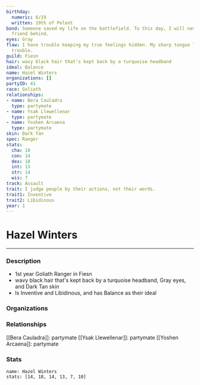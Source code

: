 ```yaml
---
birthday:
  numeric: 6/19
  written: 19th of Pelent
bond: Someone saved my life on the battlefield. To this day, I will never leave a
  friend behind.
eyes: Gray
flaw: I have trouble keeping my true feelings hidden. My sharp tongue lands me in
  trouble.
guild: Fiesn
hair: wavy black hair that's kept back by a turquoise headband
ideal: Balance
name: Hazel Winters
organizations: []
partyID: 41
race: Goliath
relationships:
- name: Bera Cauladra
  type: partymate
- name: Ysak Llewellenar
  type: partymate
- name: Yoshen Arcaena
  type: partymate
skin: Dark Tan
spec: Ranger
stats:
  cha: 10
  con: 14
  dex: 18
  int: 13
  str: 14
  wis: 7
track: Assault
trait: I judge people by their actions, not their words.
trait1: Inventive
trait2: Libidinous
year: 1
---
```

# Hazel Winters
---
### Description
- 1st year Goliath Ranger in Fiesn
- wavy black hair that's kept back by a turquoise headband, Gray eyes, and Dark Tan skin
- Is Inventive and Libidinous, and has Balance as their ideal

### Organizations
### Relationships
[[Bera Cauladra]]: partymate
[[Ysak Llewellenar]]: partymate
[[Yoshen Arcaena]]: partymate
### Stats
```statblock
name: Hazel Winters
stats: [14, 18, 14, 13, 7, 10]
```